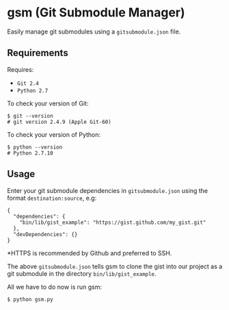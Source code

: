 gsm (Git Submodule Manager)
===========================

Easily manage git submodules using a `gitsubmodule.json` file.

Requirements
------------

Requires:

- `Git 2.4`
- `Python 2.7`

To check your version of Git:

    $ git --version
    # git version 2.4.9 (Apple Git-60)

To check your version of Python:

    $ python --version
    # Python 2.7.10

Usage
-----

Enter your git submodule dependencies in `gitsubmodule.json` using the format `destination:source`, e.g:

    {
      "dependencies": {
        "bin/lib/gist_example": "https://gist.github.com/my_gist.git"
      }, 
      "devDependencies": {}
    }

*HTTPS is recommended by Github and preferred to SSH.

The above `gitsubmodule.json` tells gsm to clone the gist into our project as a git submodule in the directory `bin/lib/gist_example`.

All we have to do now is run gsm:

    $ python gsm.py




